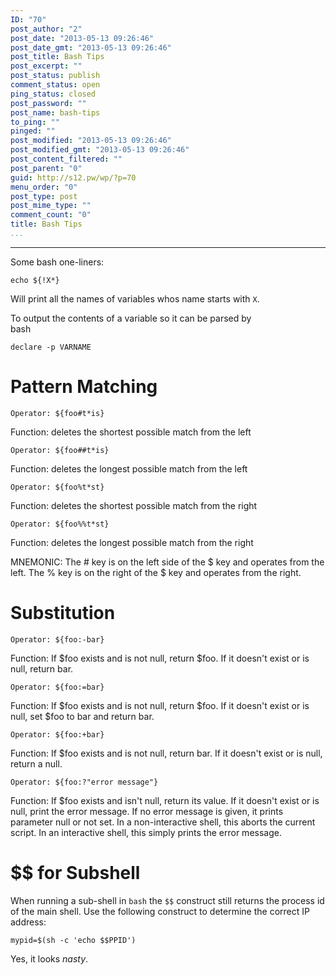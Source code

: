 ```yaml
---
ID: "70"
post_author: "2"
post_date: "2013-05-13 09:26:46"
post_date_gmt: "2013-05-13 09:26:46"
post_title: Bash Tips
post_excerpt: ""
post_status: publish
comment_status: open
ping_status: closed
post_password: ""
post_name: bash-tips
to_ping: ""
pinged: ""
post_modified: "2013-05-13 09:26:46"
post_modified_gmt: "2013-05-13 09:26:46"
post_content_filtered: ""
post_parent: "0"
guid: http://s12.pw/wp/?p=70
menu_order: "0"
post_type: post
post_mime_type: ""
comment_count: "0"
title: Bash Tips
...
```

---

Some bash one-liners:

<pre><code>echo ${!X*}
</code></pre>

Will print all the names of variables whos name starts with <code>X</code>.

To output the contents of a variable so it can be parsed by<br />
bash

<pre><code>declare -p VARNAME
</code></pre>

<h1>Pattern Matching</h1>

<pre><code>Operator: ${foo#t*is}
</code></pre>

Function: deletes the shortest possible match from the left

<pre><code>Operator: ${foo##t*is}
</code></pre>

Function: deletes the longest possible match from the left

<pre><code>Operator: ${foo%t*st}
</code></pre>

Function: deletes the shortest possible match from the right

<pre><code>Operator: ${foo%%t*st}
</code></pre>

Function: deletes the longest possible match from the right

MNEMONIC: The # key is on the left side of the $ key and operates from the left. The % key is on the right of the $ key and operates from the right.

<h1>Substitution</h1>

<pre><code>Operator: ${foo:-bar}
</code></pre>

Function: If $foo exists and is not null, return $foo. If it doesn't exist or is null, return bar.

<pre><code>Operator: ${foo:=bar}
</code></pre>

Function: If $foo exists and is not null, return $foo. If it doesn't exist or is null, set $foo to bar and return bar.

<pre><code>Operator: ${foo:+bar}
</code></pre>

Function: If $foo exists and is not null, return bar. If it doesn't exist or is null, return a null.

<pre><code>Operator: ${foo:?"error message"}
</code></pre>

Function: If $foo exists and isn't null, return its value. If it doesn't exist or is null, print the error message. If no error message is given, it prints parameter null or not set. In a non-interactive shell, this aborts the current script. In an interactive shell, this simply prints the error message.

<h1>$$ for Subshell</h1>

When running a sub-shell in <code>bash</code> the <code>$$</code> construct still returns the process id of the main shell.  Use the following construct to determine the correct IP address:

<pre><code>mypid=$(sh -c 'echo $$PPID')
</code></pre>

Yes, it looks <em>nasty</em>.

